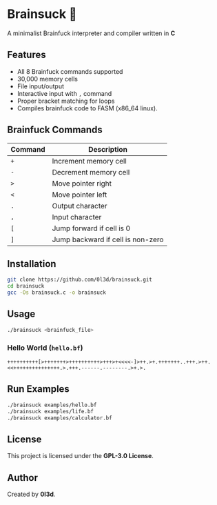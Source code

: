 # Brainsuck 🧠

A minimalist Brainfuck interpreter and compiler written in **C**

## Features

- All 8 Brainfuck commands supported
- 30,000 memory cells
- File input/output
- Interactive input with `,` command
- Proper bracket matching for loops
- Compiles brainfuck code to FASM (x86_64 linux).

## Brainfuck Commands

| Command | Description                       |
| ------- | --------------------------------- |
| `+`     | Increment memory cell             |
| `-`     | Decrement memory cell             |
| `>`     | Move pointer right                |
| `<`     | Move pointer left                 |
| `.`     | Output character                  |
| `,`     | Input character                   |
| `[`     | Jump forward if cell is 0         |
| `]`     | Jump backward if cell is non-zero |

## Installation

```bash
git clone https://github.com/0l3d/brainsuck.git
cd brainsuck
gcc -Os brainsuck.c -o brainsuck
```

## Usage

```bash
./brainsuck <brainfuck_file>
```

### Hello World (`hello.bf`)

```brainfuck
++++++++++[>+++++++>++++++++++>+++>+<<<<-]>++.>+.+++++++..+++.>++.<<+++++++++++++++.>.+++.------.--------.>+.>.
```

## Run Examples

```bash
./brainsuck examples/hello.bf
./brainsuck examples/life.bf
./brainsuck examples/calculator.bf
```

## License

This project is licensed under the **GPL-3.0 License**.

## Author

Created by **0l3d**.
